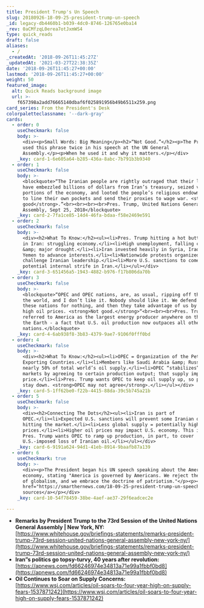 ```yaml
---
title: President Trump's Un Speech
slug: 20180926-18-09-25-president-trump-un-speech
_id: legacy-db4460b1-b039-4dc0-8746-126765e0ba14
_rev: 0aCMfzqL0erea7otJxmWS4
type: quick_reads
draft: false
aliases:
  - /
_createdAt: '2018-09-26T11:45:27Z'
_updatedAt: '2021-03-27T22:38:35Z'
date: '2018-09-26T11:45:27+00:00'
lastmod: '2018-09-26T11:45:27+00:00'
weight: 50
featured_image:
  alt: Quick Reads background image
  url: >-
    f657398a2add76665140dbaf6f025891956b49b6511x259.png
card_series: From the President's Desk
colorpaletteclassname: '--dark-gray'
cards:
  - order: 0
    useCheckmark: false
    body: >-
      <div><p>Small Words: Big Meaning</p><h2>“Not Good.”</h2><p>The President
      used this phrase twice in his speech at the UN General
      Assembly.</p><p>When he used it and why it matters.</p></div>
    _key: card-1-6e605a64-b285-436a-8abc-7b791b3b9340
  - order: 1
    useCheckmark: false
    body: >-
      <blockquote>“The Iranian people are rightly outraged that their leaders
      have embezzled billions of dollars from Iran’s treasury, seized valuable
      portions of the economy, and looted the people’s religious endowments, all
      to line their own pockets and send their proxies to wage war. <strong>Not
      good</strong>.”<br><br><br><br>Pres. Trump, United Nations General
      Assembly, Sept 25, 2018</blockquote>
    _key: card-2-7fa1ce85-14d4-46fa-bdaa-f58e2469e591
  - order: 2
    useCheckmark: false
    body: >-
      <div><h2>What To Know:</h2><ul><li>Pres. Trump hitting a hot button issue
      in Iran: struggling economy.</li><li>High unemployment, falling currency
      &amp; major drought.</li><li>Iran invested heavily in Syria, Iraq &amp;
      Yemen to advance interests.</li><li>Nationwide protests organized to
      challenge Iranian leadership.</li><li>More U.S. sanctions to come = more
      potential internal strife in Iran.</li></ul></div>
    _key: card-3-651456a5-1943-4882-b976-f17b806da70b
  - order: 3
    useCheckmark: false
    body: >-
      <blockquote>“OPEC and OPEC nations, are, as usual, ripping off the rest of
      the world, and I don’t like it. Nobody should like it. We defend many of
      these nations for nothing, and then they take advantage of us by giving us
      high oil prices. <strong>Not good.</strong>“<br><br><br>Pres. Trump
      referred to America as the largest energy producer anywhere on the face of
      the Earth - a fact that U.S. oil production now outpaces all other
      nations.</blockquote>
    _key: card-4-6ab938f8-3b83-4379-9ae7-9106f0fff0bd
  - order: 4
    useCheckmark: false
    body: >-
      <div><h2>What To Know:</h2><ul><li>OPEC = Organization of the Petroleum
      Exporting Countries.</li><li>Members like Saudi Arabia &amp; Russia supply
      nearly 50% of total world’s oil supply.</li><li>OPEC “stabilizes” oil
      markets by agreeing to certain production output; that supply impacts
      price.</li><li>Pres. Trump wants OPEC to keep oil supply up, so prices
      stay down. <strong>OPEC may not agree</strong>.</li></ul></div>
    _key: card-5-1ff62be0-f22b-4415-88da-39c5b745a21b
  - order: 5
    useCheckmark: false
    body: >-
      <div><h2>Connecting The Dots</h2><ul><li>Iran is part of
      OPEC.</li><li>Expected U.S. sanctions will prevent some Iranian oil from
      hitting the market.</li><li>Less global supply = potentially higher oil
      prices.</li><li>Higher oil prices may impact U.S. economy. This is why
      Pres. Trump wants OPEC to ramp up production, in part, to cover
      U.S.-imposed loss of Iranian oil.</li></ul></div>
    _key: card-6-9191a624-94d1-41eb-8914-9baafb87a139
  - order: 6
    useCheckmark: true
    body: >-
      <div><p>The President began his UN speech speaking about the American
      economy, stating "America is governed by Americans. We reject the ideology
      of globalism, and we embrace the doctrine of patriotism."</p><p><a
      href="https://smarthernews.com/18-09-25-president-trump-un-speech/">view
      sources</a></p></div>
    _key: card-10-54f78459-38be-4aef-ae37-29f6eadcec2e

---
```

* **Remarks by President Trump to the 73rd Session of the United Nations General Assembly | New York, NY:**  
[https://www.whitehouse.gov/briefings-statements/remarks-president-trump-73rd-session-united-nations-general-assembly-new-york-ny/](https://www.whitehouse.gov/briefings-statements/remarks-president-trump-73rd-session-united-nations-general-assembly-new-york-ny/)
* **Iran”s politics go topsy-turvy, 40 years after revolution:**  
[https://apnews.com/fd66246974e34813a71e99a1fbbf0bd8](https://apnews.com/fd66246974e34813a71e99a1fbbf0bd8)
* **Oil Continues to Soar on Supply Concerns:**  
[https://www.wsj.com/articles/oil-soars-to-four-year-high-on-supply-fears-1537871242](https://www.wsj.com/articles/oil-soars-to-four-year-high-on-supply-fears-1537871242)